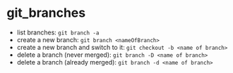 # git_branches

- list branches: `git branch -a`
- create a new branch: `git branch <nameOfBranch>`
- create a new branch and switch to it: `git checkout -b <name of branch>`
- delete a branch (never merged): `git branch -D <name of branch>`
- delete a branch (already merged): `git branch -d <name of branch>`